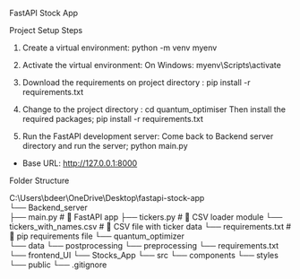 FastAPI Stock App

Project Setup Steps

1. Create a virtual environment:
   python -m venv myenv

2. Activate the virtual environment:
   On Windows:
       myenv\Scripts\activate

3. Download the requirements on project directory :
   pip install -r requirements.txt

3. Change to the project directory :
   cd quantum_optimiser
   Then install the required packages;
   pip install -r requirements.txt

4. Run the FastAPI development server:
   Come back to Backend server directory and run the server;
   python main.py

- Base URL: http://127.0.0.1:8000

Folder Structure


C:\Users\bdeer\OneDrive\Desktop\fastapi-stock-app\
└── Backend_server\
    ├── main.py                        # 🔹 FastAPI app
    ├── tickers.py                     # 🔹 CSV loader module
    └── tickers_with_names.csv         # 📄 CSV file with ticker data
    └── requirements.txt               # 🔹 pip requirements file
    └── quantum_optimizer           
         └── data
         └── postprocessing
         └── preprocessing
         └── requirements.txt
└── frontend_UI
      └── Stocks_App
         └── src
            └── components
            └── styles
         └── public
         └── .gitignore